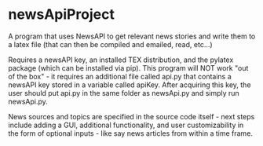 # newsApiProject
A program that uses NewsAPI to get relevant news stories and write them to a latex file (that can then be compiled and emailed, read, etc...)

Requires a newsAPI key, an installed TEX distribution, and the pylatex package (which can be installed via pip). This program 
will NOT work "out of the box" - it requires an additional file called api.py that contains a newsAPI key stored in a variable
called apiKey. After acquiring this key, the user should put api.py in the same folder as newsApi.py and simply run newsApi.py. 

News sources and topics are specified in the source code itself - next steps include adding a GUI, additional functionality, and user customizability in the form of optional inputs - like say news articles from within a time frame.
